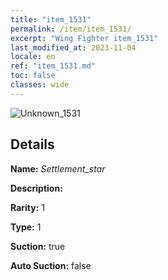 ```yaml
---
title: "item_1531"
permalink: /item/item_1531/
excerpt: "Wing Fighter item_1531"
last_modified_at: 2023-11-04
locale: en
ref: "item_1531.md"
toc: false
classes: wide
---
```



 ![Unknown_1531](/images/item/Settlement_star_p.png)



## Details

 **Name:** *Settlement_star* 

 **Description:** 

 **Rarity:** 1 

 **Type:** 1 

 **Suction:** true 

 **Auto Suction:** false 


